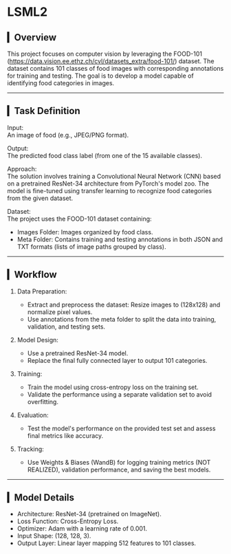 # LSML2
## ▎Overview
This project focuses on computer vision by leveraging the FOOD-101 (https://data.vision.ee.ethz.ch/cvl/datasets_extra/food-101/) dataset. The dataset contains 101 classes of food images with corresponding annotations for training and testing. The goal is to develop a model capable of identifying food categories in images.

---

## ▎Task Definition

Input:  
An image of food (e.g., JPEG/PNG format).  

Output:  
The predicted food class label (from one of the 15 available classes).  

Approach:  
The solution involves training a Convolutional Neural Network (CNN) based on a pretrained ResNet-34 architecture from PyTorch's model zoo. The model is fine-tuned using transfer learning to recognize food categories from the given dataset.  

Dataset:  
The project uses the FOOD-101 dataset containing:
- Images Folder: Images organized by food class.  
- Meta Folder: Contains training and testing annotations in both JSON and TXT formats (lists of image paths grouped by class).  

---

## ▎Workflow

1. Data Preparation:
   - Extract and preprocess the dataset: Resize images to (128x128) and normalize pixel values.
   - Use annotations from the meta folder to split the data into training, validation, and testing sets.  

2. Model Design:
   - Use a pretrained ResNet-34 model.
   - Replace the final fully connected layer to output 101 categories.

3. Training:
   - Train the model using cross-entropy loss on the training set.
   - Validate the performance using a separate validation set to avoid overfitting.  

4. Evaluation:
   - Test the model's performance on the provided test set and assess final metrics like accuracy.

5. Tracking:
   - Use Weights & Biases (WandB) for logging training metrics (NOT REALIZED), validation performance, and saving the best models.

---

## ▎Model Details

- Architecture: ResNet-34 (pretrained on ImageNet).
- Loss Function: Cross-Entropy Loss.
- Optimizer: Adam with a learning rate of 0.001.
- Input Shape: (128, 128, 3).  
- Output Layer: Linear layer mapping 512 features to 101 classes.  
